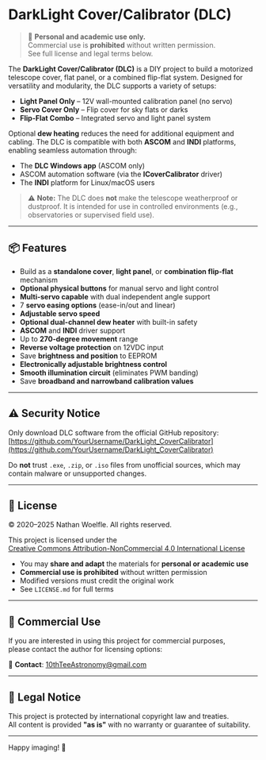 # DarkLight Cover/Calibrator (DLC)

> 📢 **Personal and academic use only.**  
> Commercial use is **prohibited** without written permission.  
> See full license and legal terms below.

The **DarkLight Cover/Calibrator (DLC)** is a DIY project to build a motorized telescope cover, flat panel, or a combined flip-flat system. Designed for versatility and modularity, the DLC supports a variety of setups:

- **Light Panel Only** – 12V wall-mounted calibration panel (no servo)  
- **Servo Cover Only** – Flip cover for sky flats or darks  
- **Flip-Flat Combo** – Integrated servo and light panel system

Optional **dew heating** reduces the need for additional equipment and cabling. The DLC is compatible with both **ASCOM** and **INDI** platforms, enabling seamless automation through:

- The **DLC Windows app** (ASCOM only)
- ASCOM automation software (via the **ICoverCalibrator** driver)
- The **INDI** platform for Linux/macOS users

> ⚠️ **Note:** The DLC does **not** make the telescope weatherproof or dustproof. It is intended for use in controlled environments (e.g., observatories or supervised field use).

---

## 📦 Features

- Build as a **standalone cover**, **light panel**, or **combination flip-flat** mechanism
- **Optional physical buttons** for manual servo and light control
- **Multi-servo capable** with dual independent angle support
- 7 **servo easing options** (ease-in/out and linear)
- **Adjustable servo speed**
- **Optional dual-channel dew heater** with built-in safety
- **ASCOM** and **INDI** driver support
- Up to **270-degree movement** range
- **Reverse voltage protection** on 12VDC input
- Save **brightness and position** to EEPROM
- **Electronically adjustable brightness control**
- **Smooth illumination circuit** (eliminates PWM banding)
- Save **broadband and narrowband calibration values**

---

## ⚠️ Security Notice

Only download DLC software from the official GitHub repository:  
[https://github.com/YourUsername/DarkLight_CoverCalibrator](https://github.com/YourUsername/DarkLight_CoverCalibrator)

Do **not** trust `.exe`, `.zip`, or `.iso` files from unofficial sources, which may contain malware or unsupported changes.

---

## 📜 License

© 2020–2025 Nathan Woelfle. All rights reserved.

This project is licensed under the  
[Creative Commons Attribution-NonCommercial 4.0 International License](https://creativecommons.org/licenses/by-nc/4.0/)

- You may **share and adapt** the materials for **personal or academic use**
- **Commercial use is prohibited** without written permission
- Modified versions must credit the original work
- See `LICENSE.md` for full terms

---

## 💼 Commercial Use

If you are interested in using this project for commercial purposes,  
please contact the author for licensing options:

📧 **Contact**: 10thTeeAstronomy@gmail.com

---

## 🧾 Legal Notice

This project is protected by international copyright law and treaties.  
All content is provided **"as is"** with no warranty or guarantee of suitability.

---

Happy imaging! 🌌